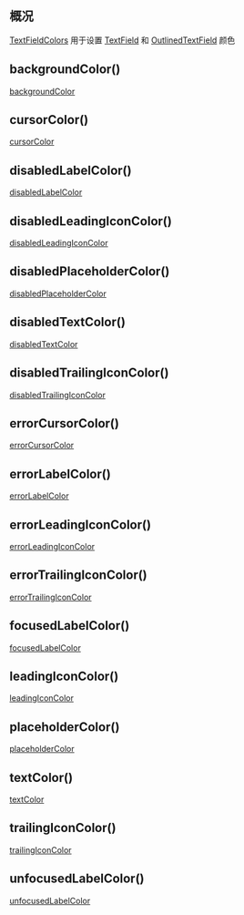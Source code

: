 ## 概况

[TextFieldColors](/API/UI/Compose/Theme/Color/TextFieldColors/README.md)
用于设置 [TextField](/API/UI/Compose/Widget/TextField/README.md)
和 [OutlinedTextField](/API/UI/Compose/Widget/OutlinedTextField/README.md) 颜色

## backgroundColor()

[backgroundColor](backgroundColor.md ":include")

## cursorColor()

[cursorColor](cursorColor.md ":include")

## disabledLabelColor()

[disabledLabelColor](disabledLabelColor.md ":include")

## disabledLeadingIconColor()

[disabledLeadingIconColor](disabledLeadingIconColor.md ":include")

## disabledPlaceholderColor()

[disabledPlaceholderColor](disabledPlaceholderColor.md ":include")

## disabledTextColor()

[disabledTextColor](disabledTextColor.md ":include")

## disabledTrailingIconColor()

[disabledTrailingIconColor](disabledTrailingIconColor.md ":include")

## errorCursorColor()

[errorCursorColor](errorCursorColor.md ":include")

## errorLabelColor()

[errorLabelColor](errorLabelColor.md ":include")

## errorLeadingIconColor()

[errorLeadingIconColor](errorLeadingIconColor.md ":include")

## errorTrailingIconColor()

[errorTrailingIconColor](errorTrailingIconColor.md ":include")

## focusedLabelColor()

[focusedLabelColor](focusedLabelColor.md ":include")

## leadingIconColor()

[leadingIconColor](leadingIconColor.md ":include")

## placeholderColor()

[placeholderColor](placeholderColor.md ":include")

## textColor()

[textColor](textColor.md ":include")

## trailingIconColor()

[trailingIconColor](trailingIconColor.md ":include")

## unfocusedLabelColor()

[unfocusedLabelColor](unfocusedLabelColor.md ":include")